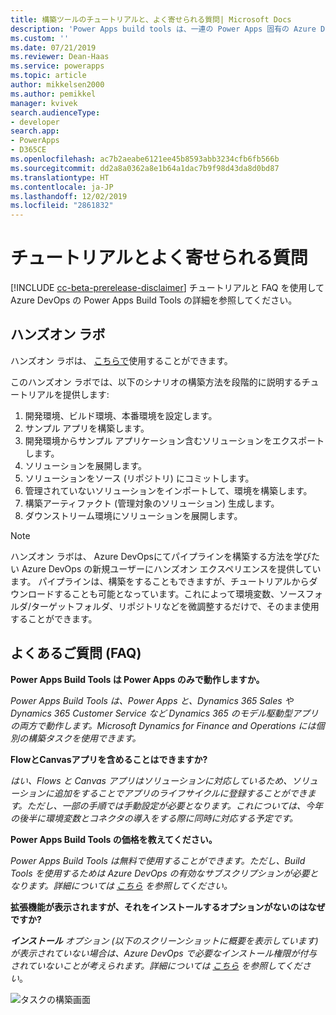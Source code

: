 ```yaml
---
title: 構築ツールのチュートリアルと、よく寄せられる質問| Microsoft Docs
description: 'Power Apps build tools は、一連の Power Apps 固有の Azure DevOps 構築タスクです。これを使用することで Power Apps の開発を管理するためにスクリプトを手動でダウンロードする必要がなくなります。 このトピックでは、これらのツールの詳細情報を提供するチュートリアルとFAQについて説明します。 '
ms.custom: ''
ms.date: 07/21/2019
ms.reviewer: Dean-Haas
ms.service: powerapps
ms.topic: article
author: mikkelsen2000
ms.author: pemikkel
manager: kvivek
search.audienceType:
- developer
search.app:
- PowerApps
- D365CE
ms.openlocfilehash: ac7b2aeabe6121ee45b8593abb3234cfb6fb566b
ms.sourcegitcommit: dd2a8a0362a8e1b64a1dac7b9f98d43da8d0bd87
ms.translationtype: HT
ms.contentlocale: ja-JP
ms.lasthandoff: 12/02/2019
ms.locfileid: "2861832"
---
```

# <a name="tutorial-and-faq"></a>チュートリアルとよく寄せられる質問


[!INCLUDE [cc-beta-prerelease-disclaimer](../../includes/cc-beta-prerelease-disclaimer.md)]
チュートリアルと FAQ を使用して Azure DevOps の Power Apps Build Tools の詳細を参照してください。 

## <a name="hands-on-lab"></a>ハンズオン ラボ

ハンズオン ラボは、 [こちらで](https://github.com/microsoft/PowerApps-Samples/tree/master/azure/build-tools)使用することができます。

このハンズオン ラボでは、以下のシナリオの構築方法を段階的に説明するチュートリアルを提供します:

1. 開発環境、ビルド環境、本番環境を設定します。
2. サンプル アプリを構築します。
3. 開発環境からサンプル アプリケーション含むソリューションをエクスポートします。
4. ソリューションを展開します。
5. ソリューションをソース (リポジトリ) にコミットします。
6. 管理されていないソリューションをインポートして、環境を構築します。
7. 構築アーティファクト (管理対象のソリューション) 生成します。
8. ダウンストリーム環境にソリューションを展開します。

> [!NOTE]
> ハンズオン ラボは、 Azure DevOpsにてパイプラインを構築する方法を学びたい Azure DevOps の新規ユーザーにハンズオン エクスペリエンスを提供しています。 パイプラインは、構築をすることもできますが、チュートリアルからダウンロードすることも可能となっています。これによって環境変数、ソースフォルダ/ターゲットフォルダ、リポジトリなどを微調整するだけで、そのまま使用することができます。  

## <a name="frequently-asked-question-faq"></a>よくあるご質問 (FAQ)

**Power Apps Build Tools は Power Apps のみで動作しますか。**  

*Power Apps Build Tools は、Power Apps と、Dynamics 365 Sales や Dynamics 365 Customer Service など Dynamics 365 のモデル駆動型アプリの両方で動作します。Microsoft Dynamics for Finance and Operations には個別の構築タスクを使用できます。*

**FlowとCanvasアプリを含めることはできますか?**

*はい、Flows と Canvas アプリはソリューションに対応しているため、ソリューションに追加をすることでアプリのライフサイクルに登録することができます。ただし、一部の手順では手動設定が必要となります。これについては、今年の後半に環境変数とコネクタの導入をする際に同時に対応する予定です。*

**Power Apps Build Tools の価格を教えてください。**

*Power Apps Build Tools は無料で使用することができます。ただし、Build Tools を使用するためは Azure DevOps の有効なサブスクリプションが必要となります。詳細については [こちら](https://azure.microsoft.com/pricing/details/devops/azure-devops-services/) を参照してください。*

**拡張機能が表示されますが、それをインストールするオプションがないのはなぜですか?**

***インストール** オプション (以下のスクリーンショットに概要を表示しています) が表示されていない場合は、Azure DevOps で必要なインストール権限が付与されていないことが考えられます。詳細については [こちら](https://docs.microsoft.com/azure/devops/marketplace/how-to/grant-permissions?view=azure-devops) を参照してください*。

![タスクの構築画面](media/build-tasks.png)